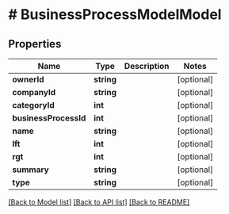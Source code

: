 # # BusinessProcessModelModel

## Properties

Name | Type | Description | Notes
------------ | ------------- | ------------- | -------------
**ownerId** | **string** |  | [optional]
**companyId** | **string** |  | [optional]
**categoryId** | **int** |  | [optional]
**businessProcessId** | **int** |  | [optional]
**name** | **string** |  | [optional]
**lft** | **int** |  | [optional]
**rgt** | **int** |  | [optional]
**summary** | **string** |  | [optional]
**type** | **string** |  | [optional]

[[Back to Model list]](../../README.md#models) [[Back to API list]](../../README.md#endpoints) [[Back to README]](../../README.md)
